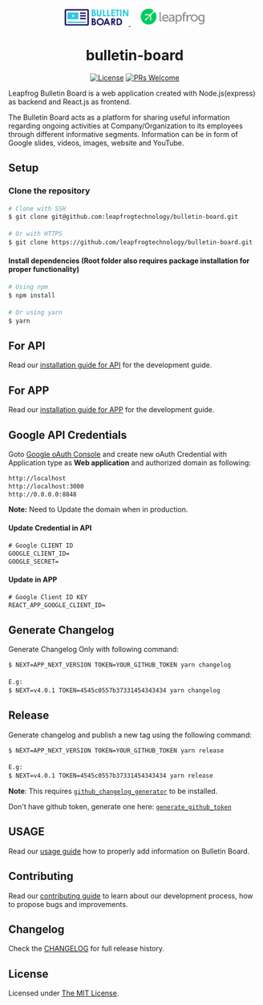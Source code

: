 <div align="center">
  <a href="https://github.com/leapfrogtechnology/bulletin-board">
    <img width="128px" src="app/src/assets/images/bulletin-board-login-image.png"/> 
    <img width="128px" style="padding-left:20px" src="assets/logo_leapfrog.svg"/>
  </a>
  <br/>

# bulletin-board

[![License](https://img.shields.io/github/license/leapfrogtechnology/bulletin-board.svg?style=flat-square)](LICENSE.md)
[![PRs Welcome](https://img.shields.io/badge/PRs-welcome-brightgreen.svg?style=flat-square)](CONTRIBUTING.md)

</div>

Leapfrog Bulletin Board is a web application created with Node.js(express) as backend and React.js as frontend.

The Bulletin Board acts as a platform for sharing useful information regarding ongoing activities at Company/Organization to its employees through different informative segments. Information can be in form of Google slides, videos, images, website and YouTube.

## Setup

### Clone the repository

```bash
# Clone with SSH
$ git clone git@github.com:leapfrogtechnology/bulletin-board.git

# Or with HTTPS
$ git clone https://github.com/leapfrogtechnology/bulletin-board.git
```

#### Install dependencies (Root folder also requires package installation for proper functionality)

```bash
# Using npm
$ npm install

# Or using yarn
$ yarn
```

## For API

Read our [installation guide for API](api/README.md) for the development guide.

## For APP

Read our [installation guide for APP](app/README.md) for the development guide.

## Google API Credentials

Goto [Google oAuth Console](https://console.cloud.google.com/apis/credentials/oauthclient) and create new oAuth Credential with Application type as **Web application** and authorized domain as following:

```
http://localhost
http://localhost:3000
http://0.0.0.0:8848
```

**Note:** Need to Update the domain when in production.

#### Update Credential in API

```
# Google CLIENT ID
GOOGLE_CLIENT_ID=
GOOGLE_SECRET=
```

#### Update in APP

```
# Google Client ID KEY
REACT_APP_GOOGLE_CLIENT_ID=
```

## Generate Changelog

Generate Changelog Only with following command:

```bash
$ NEXT=APP_NEXT_VERSION TOKEN=YOUR_GITHUB_TOKEN yarn changelog

E.g:
$ NEXT=v4.0.1 TOKEN=4545c0557b37331454343434 yarn changelog
```

## Release

Generate changelog and publish a new tag using the following command:

```bash
$ NEXT=APP_NEXT_VERSION TOKEN=YOUR_GITHUB_TOKEN yarn release

E.g:
$ NEXT=v4.0.1 TOKEN=4545c0557b37331454343434 yarn release
```

**Note**: This requires [`github_changelog_generator`](https://github.com/github-changelog-generator/github-changelog-generator) to be installed.

Don't have github token, generate one here: [`generate_github_token`](https://github.com/settings/tokens/new?scopes=repo,read:user,user:email&description=bulletin_board)

## USAGE

Read our [usage guide](USAGE.md) how to properly add information on Bulletin Board.

## Contributing

Read our [contributing guide](CONTRIBUTING.md) to learn about our development process, how to propose bugs and improvements.

## Changelog

Check the [CHANGELOG](CHANGELOG.md) for full release history.

## License

Licensed under [The MIT License](LICENSE).



